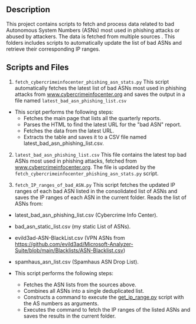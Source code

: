 ## Description
This project contains scripts to fetch and process data related to bad Autonomous System Numbers (ASNs) most used in phishing attacks or abused by attackers. The data is fetched from multiple sources . This folders includes scripts to automatically update the list of bad ASNs and retrieve their corresponding IP ranges.

## Scripts and Files
1. `fetch_cybercrimeinfocenter_phishing_asn_stats.py`
This script automatically fetches the latest list of bad ASNs most used in phishing attacks from www.cybercrimeinfocenter.org and saves the output in a file named `latest_bad_asn_phishing_list.csv`

- This script performs the following steps:
  - Fetches the main page that lists all the quarterly reports.
  - Parses the HTML to find the latest URL for the "bad ASN" report.
  - Fetches the data from the latest URL.
  - Extracts the table and saves it to a CSV file named latest_bad_asn_phishing_list.csv.

2. `latest_bad_asn_phishing_list.csv`
This file contains the latest top bad ASNs most used in phishing attacks, fetched from www.cybercrimeinfocenter.org. The file is updated by the `fetch_cybercrimeinfocenter_phishing_asn_stats.py` script.

3. `fetch_IP_ranges_of_bad_ASN.py`
This script fetches the updated IP ranges of each bad ASN listed in the consolidated list of ASNs and saves the IP ranges of each ASN in the current folder.
Reads the list of ASNs from:
- latest_bad_asn_phishing_list.csv (Cybercrime Info Center).
- bad_asn_static_list.csv (my static List of ASNs).
- evild3ad-ASN-BlackList.csv (VPN ASNs from https://github.com/evild3ad/Microsoft-Analyzer-Suite/blob/main/Blacklists/ASN-Blacklist.csv)
- spamhaus_asn_list.csv (Spamhaus ASN Drop List).

- This script performs the following steps:
  - Fetches the ASN lists from the sources above.
  - Combines all ASNs into a single deduplicated list.
  - Constructs a command to execute the [get_ip_range.py](https://github.com/mthcht/awesome-lists/blob/main/Lists/Ranges_IP_Address_Company_List/bgp.he.net/get_ip_range.py) script with the AS numbers as arguments.
  - Executes the command to fetch the IP ranges of the listed ASNs and saves the results in the current folder.
